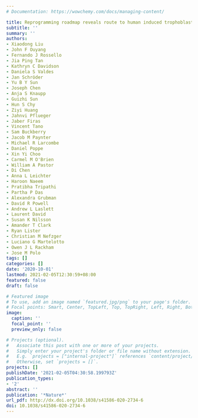 ```yaml
---
# Documentation: https://wowchemy.com/docs/managing-content/

title: Reprogramming roadmap reveals route to human induced trophoblast stem cells
subtitle: ''
summary: ''
authors:
- Xiaodong Liu
- John F Ouyang
- Fernando J Rossello
- Jia Ping Tan
- Kathryn C Davidson
- Daniela S Valdes
- Jan Schröder
- Yu B Y Sun
- Joseph Chen
- Anja S Knaupp
- Guizhi Sun
- Hun S Chy
- Ziyi Huang
- Jahnvi Pflueger
- Jaber Firas
- Vincent Tano
- Sam Buckberry
- Jacob M Paynter
- Michael R Larcombe
- Daniel Poppe
- Xin Yi Choo
- Carmel M O'Brien
- William A Pastor
- Di Chen
- Anna L Leichter
- Haroon Naeem
- Pratibha Tripathi
- Partha P Das
- Alexandra Grubman
- David R Powell
- Andrew L Laslett
- Laurent David
- Susan K Nilsson
- Amander T Clark
- Ryan Lister
- Christian M Nefzger
- Luciano G Martelotto
- Owen J L Rackham
- Jose M Polo
tags: []
categories: []
date: '2020-10-01'
lastmod: 2021-02-05T12:30:59+08:00
featured: false
draft: false

# Featured image
# To use, add an image named `featured.jpg/png` to your page's folder.
# Focal points: Smart, Center, TopLeft, Top, TopRight, Left, Right, BottomLeft, Bottom, BottomRight.
image:
  caption: ''
  focal_point: ''
  preview_only: false

# Projects (optional).
#   Associate this post with one or more of your projects.
#   Simply enter your project's folder or file name without extension.
#   E.g. `projects = ["internal-project"]` references `content/project/deep-learning/index.md`.
#   Otherwise, set `projects = []`.
projects: []
publishDate: '2021-02-05T04:30:58.199793Z'
publication_types:
- '2'
abstract: ''
publication: '*Nature*'
url_pdf: http://dx.doi.org/10.1038/s41586-020-2734-6
doi: 10.1038/s41586-020-2734-6
---
```

